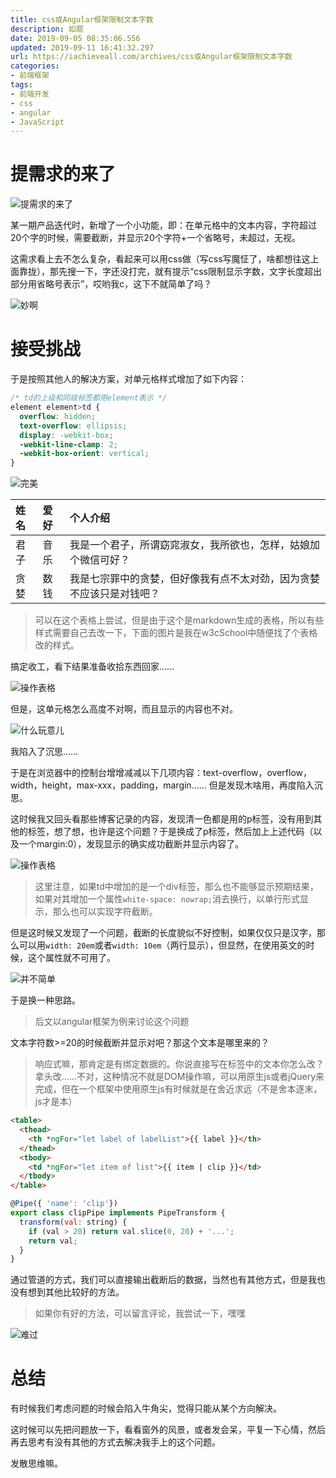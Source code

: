 ```yaml
---
title: css或Angular框架限制文本字数
description: 如题
date: 2019-09-05 08:35:06.556
updated: 2019-09-11 16:41:32.297
url: https://iachieveall.com/archives/css或Angular框架限制文本字数
categories: 
- 前端框架
tags: 
- 前端开发
- css
- angular
- JavaScript
---
```


# 提需求的来了

![提需求的来了](/upload/2019/9/%E6%8F%90%E9%9C%80%E6%B1%82%E7%9A%84%E6%9D%A5%E4%BA%86-47fe072a503e4975bef75005a1abee02.jpg)

某一期产品迭代时，新增了一个小功能，即：在单元格中的文本内容，字符超过20个字的时候，需要截断，并显示20个字符+一个省略号，未超过，无视。

这需求看上去不怎么复杂，看起来可以用css做（写css写魔怔了，啥都想往这上面靠拢），那先搜一下，字还没打完，就有提示“css限制显示字数，文字长度超出部分用省略号表示”，哎哟我c，这下不就简单了吗？

![妙啊](/upload/2019/9/%E5%A6%99%E5%95%8A-84ff164c816c49dfb6ff359b65a56440.jpg)

# 接受挑战

于是按照其他人的解决方案，对单元格样式增加了如下内容：

```css
/* td的上级和同级标签都用element表示 */
element element>td {
  overflow: hidden;
  text-overflow: ellipsis;
  display: -webkit-box;
  -webkit-line-clamp: 2;
  -webkit-box-orient: vertical;
}
```

![完美](/upload/2019/9/%E5%AE%8C%E7%BE%8E-17094e9241c2479f9038a7236bb1785e.jpg)

| 姓名 | 爱好 | 个人介绍 |
| :------------- | :------------- | :------------- |
| 君子 | 音乐 | 我是一个君子，所谓窈窕淑女，我所欲也，怎样，姑娘加个微信可好？ |
| 贪婪 | 数钱 | 我是七宗罪中的贪婪，但好像我有点不太对劲，因为贪婪不应该只是对钱吧？ |

> 可以在这个表格上尝试，但是由于这个是markdown生成的表格，所以有些样式需要自己去改一下，下面的图片是我在w3cSchool中随便找了个表格改的样式。

搞定收工，看下结果准备收拾东西回家……

![操作表格](/upload/2019/9/%E6%93%8D%E4%BD%9C%E8%A1%A8%E6%A0%BC-aee79415270b4e8b97b5cc8c80938578.png)

但是，这单元格怎么高度不对啊，而且显示的内容也不对。

![什么玩意儿](/upload/2019/9/%E4%BB%80%E4%B9%88%E7%8E%A9%E6%84%8F%E5%84%BF-33f1de7c561d475b8c6face81e31889a.jpg)

我陷入了沉思……

于是在浏览器中的控制台增增减减以下几项内容：text-overflow，overflow，width，height，max-xxx，padding，margin……
但是发现木啥用，再度陷入沉思。

这时候我又回头看那些博客记录的内容，发现清一色都是用的p标签，没有用到其他的标签，想了想，也许是这个问题？于是换成了p标签，然后加上上述代码（以及一个margin:0），发现显示的确实成功截断并显示内容了。

![操作表格](/upload/2019/9/%E6%B7%BB%E5%8A%A0p%E6%A0%87%E7%AD%BE%E5%90%8E-48a7a67bf4e3493fa779aa7822afc631.png)

> 这里注意，如果td中增加的是一个div标签，那么也不能够显示预期结果，如果对其增加一个属性```white-space: nowrap;```消去换行，以单行形式显示，那么也可以实现字符截断。

但是这时候又发现了一个问题，截断的长度貌似不好控制，如果仅仅只是汉字，那么可以用```width: 20em```或者```width: 10em```（两行显示），但显然，在使用英文的时候，这个属性就不可用了。

![并不简单](/upload/2019/9/%E5%B9%B6%E4%B8%8D%E7%AE%80%E5%8D%95-df05f1de25ad416bbca3441803edb471.jpg)

于是换一种思路。

> 后文以angular框架为例来讨论这个问题

文本字符数>=20的时候截断并显示对吧？那这个文本是哪里来的？

> 响应式嘛，那肯定是有绑定数据的。你说直接写在标签中的文本你怎么改？拿头改……不对，这种情况不就是DOM操作嘛，可以用原生js或者jQuery来完成，但在一个框架中使用原生js有时候就是在舍近求远（不是舍本逐末，js才是本）

```html
<table>
  <thead>
    <th *ngFor="let label of labelList">{{ label }}</th>
  </thead>
  <tbody>
    <td *ngFor="let item of list">{{ item | clip }}</td>
  </tbody>
</table>
```

```js
@Pipe({ 'name': 'clip'})
export class clipPipe implements PipeTransform {
  transform(val: string) {
    if (val > 20) return val.slice(0, 20) + '...';
    return val;
  }
}
```

通过管道的方式，我们可以直接输出截断后的数据，当然也有其他方式，但是我也没有想到其他比较好的方法。

> 如果你有好的方法，可以留言评论，我尝试一下，嘿嘿


![难过](/upload/2019/9/%E9%9A%BE%E8%BF%87-005c678c51044e45b1f65353bc801233.png)

# 总结

有时候我们考虑问题的时候会陷入牛角尖，觉得只能从某个方向解决。

这时候可以先把问题放一下，看看窗外的风景，或者发会呆，平复一下心情，然后再去思考有没有其他的方式去解决我手上的这个问题。

发散思维嘛。
